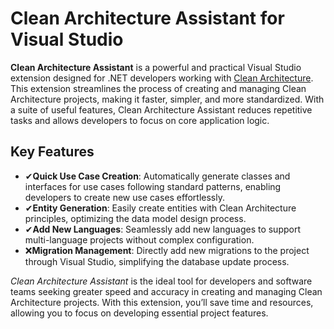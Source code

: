 # Clean Architecture Assistant for Visual Studio

**Clean Architecture Assistant** is a powerful and practical Visual Studio extension designed for .NET developers working with [Clean Architecture](https://github.com/samanazadi1996/Sam.CleanArchitecture). This extension streamlines the process of creating and managing Clean Architecture projects, making it faster, simpler, and more standardized. With a suite of useful features, Clean Architecture Assistant reduces repetitive tasks and allows developers to focus on core application logic.

## Key Features

- ✔**Quick Use Case Creation**: Automatically generate classes and interfaces for use cases following standard patterns, enabling developers to create new use cases effortlessly.
- ✔**Entity Generation**: Easily create entities with Clean Architecture principles, optimizing the data model design process.
- ✔**Add New Languages**: Seamlessly add new languages to support multi-language projects without complex configuration.
- ❌**Migration Management**: Directly add new migrations to the project through Visual Studio, simplifying the database update process.

*Clean Architecture Assistant* is the ideal tool for developers and software teams seeking greater speed and accuracy in creating and managing Clean Architecture projects. With this extension, you’ll save time and resources, allowing you to focus on developing essential project features.

